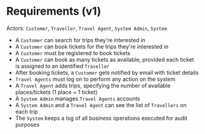 # Requirements (v1)

Actors: `Customer`, `Traveller`, `Travel Agent`, `System Admin`, `System`

- A `Customer` can search for trips they're interested in
- A `Customer` can book tickets for the trips they're interested in
- A `Customer` must be registered to book tickets
- A `Customer` can book as many tickets as available, provided each ticket is assigned to an identified `Traveller`
- After booking tickets, a `Customer` gets notified by email with ticket details
- `Travel Agents` must log on to perform any action on the system
- A `Travel Agent` adds trips, specifying the number of available places/tickets (1 place = 1 ticket)
- A `System Admin` manages `Travel Agents` accounts
- A `System Admin` and a `Travel Agent` can see the list of `Travellers` on each trip
- The `System` keeps a log of all business operations executed for audit purposes
